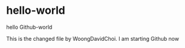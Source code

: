 # hello-world
hello Github-world

This is the changed file by WoongDavidChoi.
I am starting Github now
